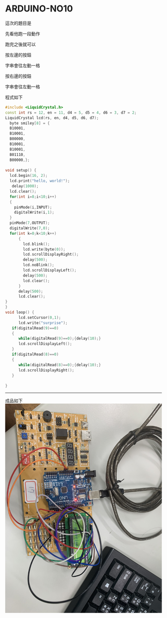 # ARDUINO-NO10
這次的題目是<p>
先看他跑一段動作<p>
跑完之後就可以<p>
按左邊的按鈕<p>
字串會往左動一格<p>
按右邊的按鈕<p>
字串會往左動一格<p>
程式如下<p>
```c++
#include <LiquidCrystal.h>
const int rs = 12, en = 11, d4 = 5, d5 = 4, d6 = 3, d7 = 2;
LiquidCrystal lcd(rs, en, d4, d5, d6, d7);
  byte smiley[8] = {
  B10001,
  B10001,
  B00000,
  B10001,
  B10001,
  B01110,
  B00000,};

void setup() {
  lcd.begin(16, 2);
  lcd.print("hello, world!");
   delay(1000);
  lcd.clear();
  for(int i=8;i<10;i++)
  {
    pinMode(i,INPUT);
    digitalWrite(i,1);
  }
  pinMode(7,OUTPUT);
  digitalWrite(7,0);
  for(int k=0;k<10;k++)
      {
        lcd.blink();
        lcd.write(byte(0));
        lcd.scrollDisplayRight();
        delay(500);
        lcd.noBlink();
        lcd.scrollDisplayLeft();
        delay(500);
        lcd.clear();
      }
      delay(500);
      lcd.clear();
}
}
void loop() {
      lcd.setCursor(0,1);
      lcd.write("surprise");
   if(digitalRead(9)==0)
   {
      while(digitalRead(9)==0);{delay(10);}
      lcd.scrollDisplayLeft();
   }
   if(digitalRead(8)==0)
   {  
      while(digitalRead(8)==0);{delay(10);}
      lcd.scrollDisplayRight();
   }
   
}
```

---------------
成品如下
![image](https://github.com/qasx920624/ARDUINO-NO10/blob/main/8480D65B-8DCE-4D08-BCBA-5CA46D1D9281.jpeg)
